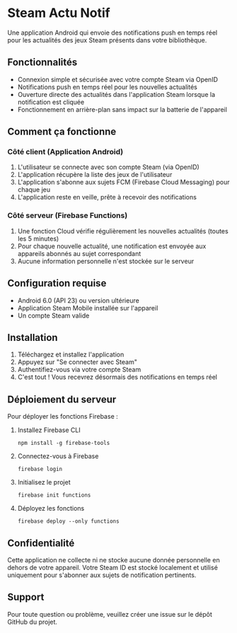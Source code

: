 # Steam Actu Notif

Une application Android qui envoie des notifications push en temps réel pour les actualités des jeux Steam présents dans votre bibliothèque.

## Fonctionnalités

- Connexion simple et sécurisée avec votre compte Steam via OpenID
- Notifications push en temps réel pour les nouvelles actualités
- Ouverture directe des actualités dans l'application Steam lorsque la notification est cliquée
- Fonctionnement en arrière-plan sans impact sur la batterie de l'appareil

## Comment ça fonctionne

### Côté client (Application Android)

1. L'utilisateur se connecte avec son compte Steam (via OpenID)
2. L'application récupère la liste des jeux de l'utilisateur
3. L'application s'abonne aux sujets FCM (Firebase Cloud Messaging) pour chaque jeu
4. L'application reste en veille, prête à recevoir des notifications

### Côté serveur (Firebase Functions)

1. Une fonction Cloud vérifie régulièrement les nouvelles actualités (toutes les 5 minutes)
2. Pour chaque nouvelle actualité, une notification est envoyée aux appareils abonnés au sujet correspondant
3. Aucune information personnelle n'est stockée sur le serveur

## Configuration requise

- Android 6.0 (API 23) ou version ultérieure
- Application Steam Mobile installée sur l'appareil
- Un compte Steam valide

## Installation

1. Téléchargez et installez l'application
2. Appuyez sur "Se connecter avec Steam"
3. Authentifiez-vous via votre compte Steam
4. C'est tout ! Vous recevrez désormais des notifications en temps réel

## Déploiement du serveur

Pour déployer les fonctions Firebase :

1. Installez Firebase CLI

   ```
   npm install -g firebase-tools
   ```

2. Connectez-vous à Firebase

   ```
   firebase login
   ```

3. Initialisez le projet

   ```
   firebase init functions
   ```

4. Déployez les fonctions
   ```
   firebase deploy --only functions
   ```

## Confidentialité

Cette application ne collecte ni ne stocke aucune donnée personnelle en dehors de votre appareil. Votre Steam ID est stocké localement et utilisé uniquement pour s'abonner aux sujets de notification pertinents.

## Support

Pour toute question ou problème, veuillez créer une issue sur le dépôt GitHub du projet.
